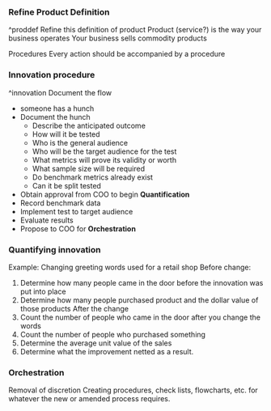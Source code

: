 
### Refine Product Definition
^proddef
Refine this definition of product
Product (service?) is the way your business operates
Your business sells commodity products

Procedures
Every action should be accompanied by a procedure 
### Innovation procedure
^innovation
Document the flow
- someone has a hunch
- Document the hunch
	- Describe the anticipated outcome
	- How will it be tested
	- Who is the general audience
	- Who will be the target audience for the test
	- What metrics will prove its validity or worth
	- What sample size will be required
	- Do benchmark metrics already exist
	- Can it be split tested
- Obtain approval from COO to begin **Quantification**
- Record benchmark data
- Implement test to target audience
- Evaluate results
- Propose to COO for **Orchestration**

### Quantifying innovation
Example: Changing greeting words used for a retail shop
Before change:
1. Determine how many people came in the door before the innovation was put into place
2. Determine how many people purchased product and the dollar value of those products
After the change
3. Count the number of people who came in the door after you change the words
4. Count the number of people who purchased something
5. Determine the average unit value of the sales
6. Determine what the improvement netted as a result.

### Orchestration
Removal of discretion
Creating procedures, check lists, flowcharts, etc. for whatever the new or amended process requires. 